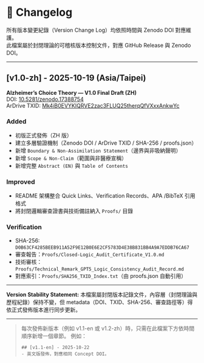 # 📜 Changelog

所有版本變更紀錄（Version Change Log）均依照時間與 Zenodo DOI 對應維護。  
此檔案屬於封閉理論的可稽核版本控制文件，對應 GitHub Release 與 Zenodo DOI。

---

## [v1.0-zh] - 2025-10-19 (Asia/Taipei)

**Alzheimer’s Choice Theory — V1.0 Final Draft (ZH)**  
DOI: [10.5281/zenodo.17388754](https://doi.org/10.5281/zenodo.17388754)  
ArDrive TXID: [Mk4iB0EVYKIQRVE2zac3FLUQ25therqQfVXxxAnkwYc](https://arweave.net/Mk4iB0EVYKIQRVE2zac3FLUQ25therqQfVXxxAnkwYc)

### Added
- 初版正式發佈（ZH 版）  
- 建立多層驗證機制（Zenodo DOI / ArDrive TXID / SHA-256 / proofs.json）  
- 新增 `Boundary & Non-Assimilation Statement`（邊界與非吸納聲明）  
- 新增 `Scope & Non-Claim`（範圍與非醫療宣稱）  
- 新增完整 `Abstract (EN)` 與 `Table of Contents`

### Improved
- README 架構整合 Quick Links、Verification Records、APA /BibTeX 引用格式  
- 將封閉邏輯審查證書與技術備註納入 `Proofs/` 目錄  

### Verification
- SHA-256: `D0B63CF4285BEEB911A52F9E12B0E6E2CF5783D4E38B831BB4A9A7EDDB76CA67`  
- 審查報告：`Proofs/Closed-Logic_Audit_Certificate_V1.0.md`  
- 技術審核：`Proofs/Technical_Remark_GPT5_Logic_Consistency_Audit_Record.md`
- 對應索引：`Proofs/SHA256_TXID_Index.txt`（由 proofs.json 自動引用）

---

**Version Stability Statement:** 本檔案屬封閉版本記錄文件，內容層（封閉理論與歷程紀錄）保持不變，但 metadata（DOI、TXID、SHA-256、審查路徑等）得依正式發佈版本進行同步更新。

---

> 每次發佈新版本（例如 v1.1-en 或 v1.2-zh）時，只需在此檔案下方依時間順序新增一個章節。
> 例如：
> ```
> ## [v1.1-en] - 2025-10-22
> - 英文版發佈，對應相同 Concept DOI。
> ```
